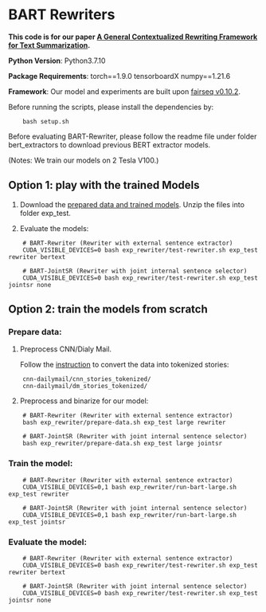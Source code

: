 # BART Rewriters

**This code is for our paper [A General Contextualized Rewriting Framework for Text Summarization](https://arxiv.org/abs/2207.05948).**

**Python Version**: Python3.7.10

**Package Requirements**: torch==1.9.0 tensorboardX numpy==1.21.6

**Framework**: Our model and experiments are built upon [fairseq v0.10.2](https://github.com/pytorch/fairseq).

Before running the scripts, please install the dependencies by:
```
    bash setup.sh
```

Before evaluating BART-Rewriter, please follow the readme file under folder bert_extractors to download previous BERT extractor models.

(Notes: We train our models on 2 Tesla V100.)


## Option 1: play with the trained Models

1) Download the [prepared data and trained models](https://drive.google.com/file/d/1uXDfsB3Zgio3s1Dg60h96-OPsyQrOeki/view?usp=sharing).
   Unzip the files into folder exp_test.

2) Evaluate the models:
```
    # BART-Rewriter (Rewriter with external sentence extractor)
    CUDA_VISIBLE_DEVICES=0 bash exp_rewriter/test-rewriter.sh exp_test rewriter bertext
    
    # BART-JointSR (Rewriter with joint internal sentence selector)
    CUDA_VISIBLE_DEVICES=0 bash exp_rewriter/test-rewriter.sh exp_test jointsr none
```


## Option 2: train the models from scratch 

### Prepare data:

1) Preprocess CNN/Dialy Mail.

   Follow the [instruction](https://github.com/abisee/cnn-dailymail) to convert the data into tokenized stories:
```
    cnn-dailymail/cnn_stories_tokenized/
    cnn-dailymail/dm_stories_tokenized/
```

2) Preprocess and binarize for our model:
```
    # BART-Rewriter (Rewriter with external sentence extractor)
    bash exp_rewriter/prepare-data.sh exp_test large rewriter

    # BART-JointSR (Rewriter with joint internal sentence selector)
    bash exp_rewriter/prepare-data.sh exp_test large jointsr
```

### Train the model:
```
    # BART-Rewriter (Rewriter with external sentence extractor)
    CUDA_VISIBLE_DEVICES=0,1 bash exp_rewriter/run-bart-large.sh exp_test rewriter

    # BART-JointSR (Rewriter with joint internal sentence selector)
    CUDA_VISIBLE_DEVICES=0,1 bash exp_rewriter/run-bart-large.sh exp_test jointsr
```


### Evaluate the model:
```
    # BART-Rewriter (Rewriter with external sentence extractor)
    CUDA_VISIBLE_DEVICES=0 bash exp_rewriter/test-rewriter.sh exp_test rewriter bertext
    
    # BART-JointSR (Rewriter with joint internal sentence selector)
    CUDA_VISIBLE_DEVICES=0 bash exp_rewriter/test-rewriter.sh exp_test jointsr none
```